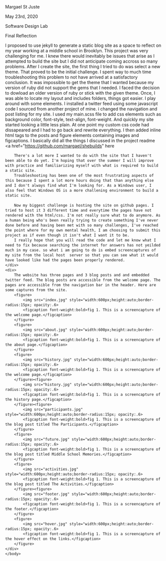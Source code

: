 <html>
Margael St Juste

May 23rd, 2020

Software Design Lab

Final Reflection
    <body>
    <div>
        I proposed to use jekyll to generate a static blog site as a space to reflect on my year working at a middle school in Brooklyn.
        This project was very challenging for me. I knew there would inevitably be issues that arise as I attempted to build the site but I did not anticipate coming accross so many problems. 
        After I create the site, the first thing I tried to do was select a new theme. That proved to be the initial challenge. I spent way to much time troubleshooting this problem to not have arrived at a satisfactory conclusion. It was impossible to get the theme that I wanted because my version of ruby did not support the gems that I needed. I faced the decision to dowload an older version of ruby or stick with the given theme.
        Once, I was able to locate my layout and includes folders, things got easier. I play around with some elements. I installed a twitter feed using some javascript code I sourced from another project of mine. i changed the navigation and post listing for my site. I used my main.scss file to add css elements such as background color, font-style, text-align, font-weight. And quickly my site started looking a little less plain. At one point my custom css code had dissapeared and I had to go back and rewrite everything.
        I then added inline html tags to the posts and figure elements containing images and figcaptions. I basically did all the things I discussed in the project readme <a href="https://github.com/margael/shebuilds" here </a>

        There's a lot more I wanted to do with the site that I haven't been able to do yet. I'm hoping that over the summer I will improve with practice and familiarizing myself with what is required to build a static site. 
        Troubleshooting has been one of the most frustrating aspects of this because I spent a lot more hours doing that than anything else and I don't always find what I'm looking for. As a Windows user, I also feel that Windows OS is a more challening environment to build a static site. 

        Now my biggest challenge is hosting the site on github pages. I tried to host it 3 different time and everytime the pages have not rendered with the html/css. I'm not really sure what to do anymore. As a human being who's been really trying to create something I've never done before and having been met with so many challenges, I've reached the point where for my own mental health, I am choosing to submit this project as if even though it isn't what I want it to be.
        I really hope that you will read the code and let me know what I need to fix because searching the internet for answers has not yeilded much in my case. so what i am going to do is embed screencaptures of my site from the local host  server so that you can see what it would have looked like had the pages been properly rendered.
    </div>
    <div>
        The website has three pages and 3 blog posts and and embedded twitter feed. The blog posts are accessible from the welcome page. The pages are accessible from the navigation bar in the header. Here are some captures from the site.
        <figure>
            <img src="index.jpg" style="width:600px;height:auto;border-radius:15px; opacity:.6>
            <figcaption font-weight:bold>fig 1. This is a screencapture of the welcome page.</figcaption>
        </figure>
        <figure>
            <img src="about.jpg" style="width:600px;height:auto;border-radius:15px; opacity:.6>
            <figcaption font-weight:bold>fig 1. This is a screencapture of the about page.</figcaption>
        </figure>
        <figure>
            <img src="history.jpg" style="width:600px;height:auto;border-radius:15px; opacity:.6>
            <figcaption font-weight:bold>fig 1. This is a screencapture of the welcome page.</figcaption>
        </figure><figure>
            <img src="history.jpg" style="width:600px;height:auto;border-radius:15px; opacity:.6>
            <figcaption font-weight:bold>fig 1. This is a screencapture of the history page.</figcaption>
        </figure><figure>
            <img src="participants.jpg" style="width:600px;height:auto;border-radius:15px; opacity:.6>
            <figcaption font-weight:bold>fig 1. This is a screencapture of the blog post titled The Participants.</figcaption>
        </figure>
        <figure>
            <img src="future.jpg" style="width:600px;height:auto;border-radius:15px; opacity:.6>
            <figcaption font-weight:bold>fig 1. This is a screencapture of the blog post titled Middle School Memories.</figcaption>
        </figure>
        <figure>
            <img src="activities.jpg" style="width:600px;height:auto;border-radius:15px; opacity:.6>
            <figcaption font-weight:bold>fig 1. This is a screencapture of the blog post titled The Activities.</figcaption>
        </figure><figure>
            <img src="footer.jpg" style="width:600px;height:auto;border-radius:15px; opacity:.6>
            <figcaption font-weight:bold>fig 1. This is a screencapture of the footer.</figcaption>
        </figure>
        <figure>
            <img src="hover.jpg" style="width:600px;height:auto;border-radius:15px; opacity:.6>
            <figcaption font-weight:bold>fig 1. This is a screencapture of the hover effect on the links.</figcaption>
        </figure>
    </div>
    </body>
</html>

